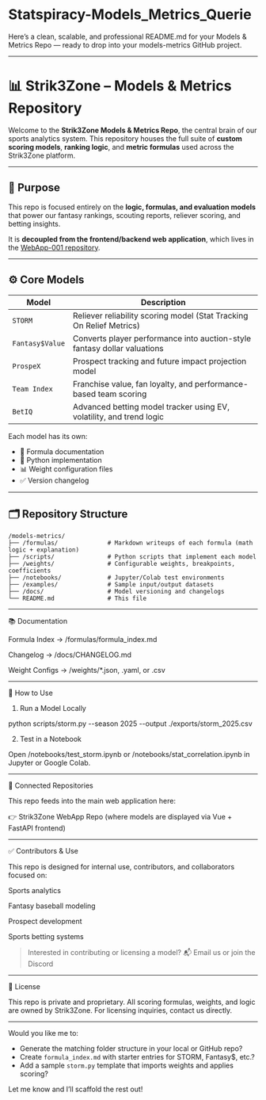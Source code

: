 # Statspiracy-Models_Metrics_Querie
Here’s a clean, scalable, and professional README.md for your Models & Metrics Repo — ready to drop into your models-metrics GitHub project.


---

# 📊 Strik3Zone – Models & Metrics Repository

Welcome to the **Strik3Zone Models & Metrics Repo**, the central brain of our sports analytics system. This repository houses the full suite of **custom scoring models**, **ranking logic**, and **metric formulas** used across the Strik3Zone platform.

---

## 📌 Purpose

This repo is focused entirely on the **logic, formulas, and evaluation models** that power our fantasy rankings, scouting reports, reliever scoring, and betting insights.

It is **decoupled from the frontend/backend web application**, which lives in the [WebApp-001 repository](https://github.com/Strik3Zone/WebApp-001/).

---

## ⚙️ Core Models

| Model           | Description                                                                 |
|----------------|-----------------------------------------------------------------------------|
| `STORM`         | Reliever reliability scoring model (Stat Tracking On Relief Metrics)        |
| `Fantasy$Value` | Converts player performance into auction-style fantasy dollar valuations     |
| `ProspeX`       | Prospect tracking and future impact projection model                         |
| `Team Index`    | Franchise value, fan loyalty, and performance-based team scoring             |
| `BetIQ`         | Advanced betting model tracker using EV, volatility, and trend logic         |

Each model has its own:
- 📐 Formula documentation
- 🐍 Python implementation
- 📊 Weight configuration files
- ✅ Version changelog

---

## 🗂️ Repository Structure

```plaintext
/models-metrics/
├── /formulas/              # Markdown writeups of each formula (math logic + explanation)
├── /scripts/               # Python scripts that implement each model
├── /weights/               # Configurable weights, breakpoints, coefficients
├── /notebooks/             # Jupyter/Colab test environments
├── /examples/              # Sample input/output datasets
├── /docs/                  # Model versioning and changelogs
└── README.md               # This file
```

---

📚 Documentation

Formula Index → /formulas/formula_index.md

Changelog → /docs/CHANGELOG.md

Weight Configs → /weights/*.json, .yaml, or .csv



---

🧪 How to Use

1. Run a Model Locally

python scripts/storm.py --season 2025 --output ./exports/storm_2025.csv

2. Test in a Notebook

Open /notebooks/test_storm.ipynb or /notebooks/stat_correlation.ipynb in Jupyter or Google Colab.


---

🔗 Connected Repositories

This repo feeds into the main web application here:

👉 Strik3Zone WebApp Repo
(where models are displayed via Vue + FastAPI frontend)



---

✅ Contributors & Use

This repo is designed for internal use, contributors, and collaborators focused on:

Sports analytics

Fantasy baseball modeling

Prospect development

Sports betting systems


> Interested in contributing or licensing a model?
📬 Email us or join the Discord




---

📄 License

This repo is private and proprietary. All scoring formulas, weights, and logic are owned by Strik3Zone. For licensing inquiries, contact us directly.

---

Would you like me to:

- Generate the matching folder structure in your local or GitHub repo?
- Create `formula_index.md` with starter entries for STORM, Fantasy$, etc.?
- Add a sample `storm.py` template that imports weights and applies scoring?

Let me know and I’ll scaffold the rest out!

